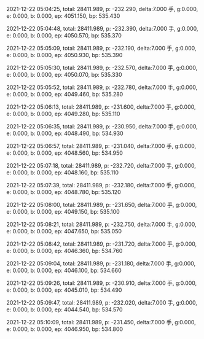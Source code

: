 2021-12-22 05:04:25, total: 28411.989, p: -232.290, delta:7.000 手, g:0.000, e: 0.000, b: 0.000, ep: 4051.150, bp: 535.430

2021-12-22 05:04:48, total: 28411.989, p: -232.390, delta:7.000 手, g:0.000, e: 0.000, b: 0.000, ep: 4050.570, bp: 535.370

2021-12-22 05:05:09, total: 28411.989, p: -232.190, delta:7.000 手, g:0.000, e: 0.000, b: 0.000, ep: 4050.930, bp: 535.390

2021-12-22 05:05:30, total: 28411.989, p: -232.570, delta:7.000 手, g:0.000, e: 0.000, b: 0.000, ep: 4050.070, bp: 535.330

2021-12-22 05:05:52, total: 28411.989, p: -232.780, delta:7.000 手, g:0.000, e: 0.000, b: 0.000, ep: 4049.460, bp: 535.280

2021-12-22 05:06:13, total: 28411.989, p: -231.600, delta:7.000 手, g:0.000, e: 0.000, b: 0.000, ep: 4049.280, bp: 535.110

2021-12-22 05:06:35, total: 28411.989, p: -230.950, delta:7.000 手, g:0.000, e: 0.000, b: 0.000, ep: 4048.490, bp: 534.930

2021-12-22 05:06:57, total: 28411.989, p: -231.040, delta:7.000 手, g:0.000, e: 0.000, b: 0.000, ep: 4048.560, bp: 534.950

2021-12-22 05:07:18, total: 28411.989, p: -232.720, delta:7.000 手, g:0.000, e: 0.000, b: 0.000, ep: 4048.160, bp: 535.110

2021-12-22 05:07:39, total: 28411.989, p: -232.180, delta:7.000 手, g:0.000, e: 0.000, b: 0.000, ep: 4048.780, bp: 535.120

2021-12-22 05:08:00, total: 28411.989, p: -231.650, delta:7.000 手, g:0.000, e: 0.000, b: 0.000, ep: 4049.150, bp: 535.100

2021-12-22 05:08:21, total: 28411.989, p: -232.750, delta:7.000 手, g:0.000, e: 0.000, b: 0.000, ep: 4047.650, bp: 535.050

2021-12-22 05:08:42, total: 28411.989, p: -231.720, delta:7.000 手, g:0.000, e: 0.000, b: 0.000, ep: 4046.360, bp: 534.760

2021-12-22 05:09:04, total: 28411.989, p: -231.180, delta:7.000 手, g:0.000, e: 0.000, b: 0.000, ep: 4046.100, bp: 534.660

2021-12-22 05:09:26, total: 28411.989, p: -230.910, delta:7.000 手, g:0.000, e: 0.000, b: 0.000, ep: 4045.010, bp: 534.490

2021-12-22 05:09:47, total: 28411.989, p: -232.020, delta:7.000 手, g:0.000, e: 0.000, b: 0.000, ep: 4044.540, bp: 534.570

2021-12-22 05:10:09, total: 28411.989, p: -231.450, delta:7.000 手, g:0.000, e: 0.000, b: 0.000, ep: 4046.950, bp: 534.800